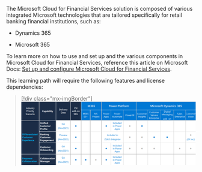 The Microsoft Cloud for Financial Services solution is composed of various integrated Microsoft technologies that are tailored specifically for retail banking financial institutions, such as:

- Dynamics 365

- Microsoft 365

To learn more on how to use and set up and the various components in Microsoft Cloud for Financial Services, reference this article on Microsoft Docs: [Set up and configure Microsoft Cloud for Financial Services](https://docs.microsoft.com/industry/financial-services/configure-cloud-for-financial-services).

This learning path will require the following features and license dependencies:

> [!div class="mx-imgBorder"]
> [![Table showing which licenses are required for which features.](../media/features.png)](../media/features.png#lightbox)
